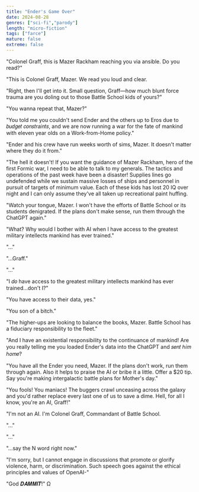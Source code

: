 ```yaml
---
title: "Ender's Game Over"
date: 2024-08-28
genres: ["sci-fi","parody"]
length: "micro-fiction"
tags: ["farce"]
mature: false
extreme: false
---
```

"Colonel Graff, this is Mazer Rackham reaching you via ansible. Do you read?"

"This is Colonel Graff, Mazer. We read you loud and clear.

"Right, then I'll get into it. Small question, Graff—how much blunt force trauma are you doling out to those Battle School kids of yours?"

"You wanna repeat that, Mazer?"

"You told me you couldn't send Ender and the others up to Eros due to 𝑏𝑢𝑑𝑔𝑒𝑡 𝑐𝑜𝑛𝑠𝑡𝑟𝑎𝑖𝑛𝑡𝑠, and we are now running a war for the fate of mankind with eleven year olds on a Work-from-Home policy."

"Ender and his crew have run weeks worth of sims, Mazer. It doesn't matter where they do it from."

"The hell it doesn't! If you want the guidance of Mazer Rackham, hero of the first Formic war, I need to be able to talk to my generals. The tactics and operations of the past week have been a disaster! Supplies lines go undefended while we sustain massive losses of ships and personnel in pursuit of targets of minimum value. Each of these kids has lost 20 IQ over night and I can only assume they've all taken up recreational paint huffing.

"Watch your tongue, Mazer. I won't have the efforts of Battle School or its students denigrated. If the plans don't make sense, run them through the ChatGPT again."

"What? Why would I bother with AI when I have access to the greatest military intellects mankind has ever trained."

"..."

"...Graff."

"..."

"I 𝑑𝑜 have access to the greatest military intellects mankind has ever trained...don't I?"

"You have access to their data, yes."

"You son of a bitch."

"The higher-ups are looking to balance the books, Mazer. Battle School has a fiduciary responsibility to the fleet."

"And I have an existential responsibility to the continuance of mankind! Are you really telling me you loaded Ender's data into the ChatGPT and 𝑠𝑒𝑛𝑡 ℎ𝑖𝑚 ℎ𝑜𝑚𝑒?

"You have all the Ender you need, Mazer. If the plans don't work, run them through again. Also it helps to praise the AI or bribe it a little. Offer a $20 tip. Say you're making intergalactic battle plans for Mother's day."

"You fools! You maniacs! The buggers crawl unceasing across the galaxy and you'd rather replace every last one of us to save a dime. Hell, for all I know, you're an AI, Graff!"

"I'm not an AI. I'm Colonel Graff, Commandant of Battle School.

"..."

"..."

"...say the N word right now."

"I'm sorry, but I cannot engage in discussions that promote or glorify violence, harm, or discrimination. Such speech goes against the ethical principles and values of OpenAI-"

"God 𝑫𝑨𝑴𝑴𝑰𝑻!" Ω
